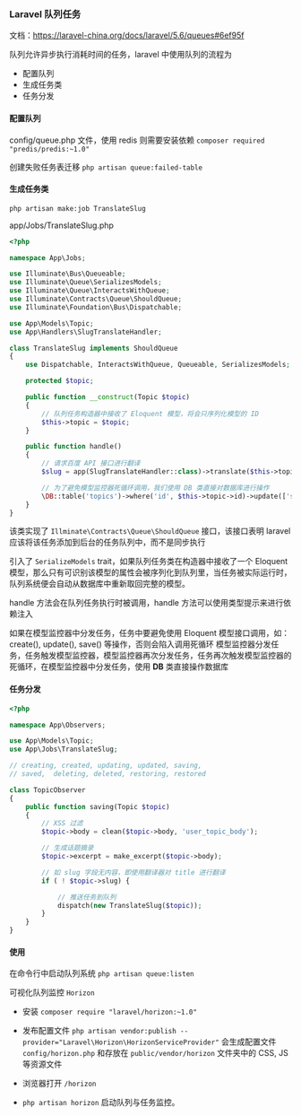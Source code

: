 ### Laravel 队列任务

文档：https://laravel-china.org/docs/laravel/5.6/queues#6ef95f

队列允许异步执行消耗时间的任务，laravel 中使用队列的流程为
* 配置队列
* 生成任务类
* 任务分发

#### 配置队列
config/queue.php 文件，使用 redis 则需要安装依赖 `composer required "predis/predis:~1.0"`

创建失败任务表迁移 `php artisan queue:failed-table`

#### 生成任务类
`php artisan make:job TranslateSlug`

app/Jobs/TranslateSlug.php
```php
<?php

namespace App\Jobs;

use Illuminate\Bus\Queueable;
use Illuminate\Queue\SerializesModels;
use Illuminate\Queue\InteractsWithQueue;
use Illuminate\Contracts\Queue\ShouldQueue;
use Illuminate\Foundation\Bus\Dispatchable;

use App\Models\Topic;
use App\Handlers\SlugTranslateHandler;

class TranslateSlug implements ShouldQueue
{
    use Dispatchable, InteractsWithQueue, Queueable, SerializesModels;

    protected $topic;

    public function __construct(Topic $topic)
    {
        // 队列任务构造器中接收了 Eloquent 模型，将会只序列化模型的 ID
        $this->topic = $topic;
    }

    public function handle()
    {
        // 请求百度 API 接口进行翻译
        $slug = app(SlugTranslateHandler::class)->translate($this->topic->title);

        // 为了避免模型监控器死循环调用，我们使用 DB 类直接对数据库进行操作
        \DB::table('topics')->where('id', $this->topic->id)->update(['slug' => $slug]);
    }
}
```

该类实现了 `Illminate\Contracts\Queue\ShouldQueue` 接口，该接口表明 laravel 应该将该任务添加到后台的任务队列中，而不是同步执行

引入了 `SerializeModels` trait，如果队列任务类在构造器中接收了一个 Eloquent 模型，那么只有可识别该模型的属性会被序列化到队列里，当任务被实际运行时，队列系统便会自动从数据库中重新取回完整的模型。

handle 方法会在队列任务执行时被调用，handle 方法可以使用类型提示来进行依赖注入

如果在模型监控器中分发任务，任务中要避免使用 Eloquent 模型接口调用，如：create(), update(), save() 等操作，否则会陷入调用死循环
模型监控器分发任务，任务触发模型监控器，模型监控器再次分发任务，任务再次触发模型监控器的死循环，在模型监控器中分发任务，使用 **DB** 类直接操作数据库

#### 任务分发
```php
<?php

namespace App\Observers;

use App\Models\Topic;
use App\Jobs\TranslateSlug;

// creating, created, updating, updated, saving,
// saved,  deleting, deleted, restoring, restored

class TopicObserver
{
    public function saving(Topic $topic)
    {
        // XSS 过滤
        $topic->body = clean($topic->body, 'user_topic_body');

        // 生成话题摘录
        $topic->excerpt = make_excerpt($topic->body);

        // 如 slug 字段无内容，即使用翻译器对 title 进行翻译
        if ( ! $topic->slug) {

            // 推送任务到队列
            dispatch(new TranslateSlug($topic));
        }
    }
}
```

#### 使用
在命令行中启动队列系统 `php artisan queue:listen`

可视化队列监控 `Horizon`

* 安装 `composer require "laravel/horizon:~1.0"`
* 发布配置文件 `php artisan vendor:publish --provider="Laravel\Horizon\HorizonServiceProvider"`
  会生成配置文件 `config/horizon.php` 和存放在 `public/vendor/horizon` 文件夹中的 CSS, JS 等资源文件
* 浏览器打开 `/horizon`

* `php artisan horizon` 启动队列与任务监控。

